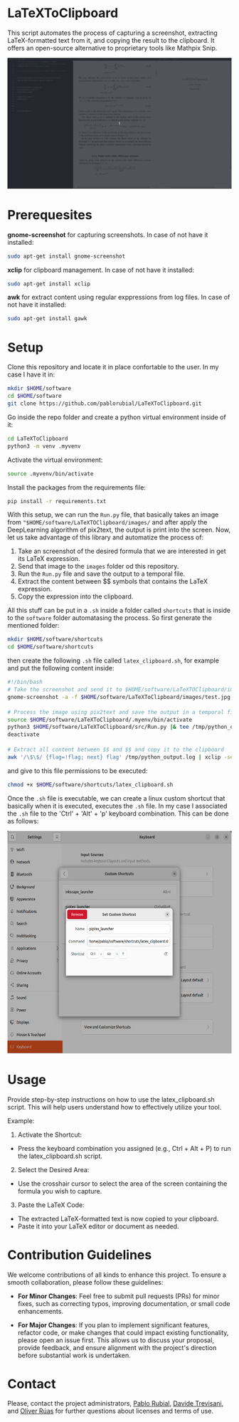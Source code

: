# LaTeXToClipboard

This script automates the process of capturing a screenshot, extracting LaTeX-formatted text from it, and copying the result to the clipboard. It offers an open-source alternative to proprietary tools like Mathpix Snip.

![Demo](./media/out.gif)

# Prerequesites

**gnome-screenshot** for capturing screenshots. In case of not have it installed:
  ```bash
  sudo apt-get install gnome-screenshot
  ```
**xclip** for clipboard management. In case of not have it installed:
```bash
sudo apt-get install xclip
```
**awk** for extract content using regular exppressions from log files. In case of not have it installed:
```bash
sudo apt-get install gawk
```

# Setup

Clone this repository and locate it in place confortable to the user. In my case I have it in:
```bash
mkdir $HOME/software
cd $HOME/software
git clone https://github.com/pablorubial/LaTeXToClipboard.git
```
Go inside the repo folder and create a python virtual environment inside of it:
```bash
cd LaTeXToClipboard
python3 -m venv .myvenv
```
Activate the virtual environment:
```bash
source .myvenv/bin/activate
```

Install the packages from the requirements file:
```bash
pip install -r requirements.txt
```

With this setup, we can run the `Run.py` file, that basically takes an image from `"$HOME/software/LaTeXTOClipboard/images/` and after apply the DeepLearning algorithm of pix2text, the output is print into the screen. Now, let us take advantage of this library and automatize the process of:

1. Take an screenshot of the desired formula that we are interested in get its LaTeX expression.
2. Send that image to the `images` folder od this repository.
3. Run the `Run.py` file and save the output to a temporal file.
4. Extract the content between $$ symbols that contains the LaTeX expression.
5. Copy the expression into the clipboard.

All this stuff can be put in a `.sh` inside a folder called `shortcuts` that is inside to the `software` folder automatasing the process. So first generate the mentioned folder:

```bash
mkdir $HOME/software/shortcuts
cd $HOME/software/shortcuts
```

then create the following `.sh` file called `latex_clipboard.sh`, for example and put the following content inside:

```sh
#!/bin/bash
# Take the screenshot and send it to $HOME/software/LaTeXTOClipboard/images/
gnome-screenshot -a -f $HOME/software/LaTeXToClipboard/images/test.jpg

# Process the image using pix2text and save the output in a temporal file
source $HOME/software/LaTeXToClipboard/.myenv/bin/activate
python3 $HOME/software/LaTeXToClipboard/src/Run.py |& tee /tmp/python_output.log
deactivate

# Extract all content between $$ and $$ and copy it to the clipboard
awk '/\$\$/ {flag=!flag; next} flag' /tmp/python_output.log | xclip -selection clipboard
```

and give to this file permissions to be executed:
```bash
chmod +x $HOME/software/shortcuts/latex_clipboard.sh
```

Once the `.sh` file is executable, we can create a linux custom shortcut that basically when it is executed, executes the `.sh` file. In my case I associated the `.sh` file to the 'Ctrl' + 'Alt' + 'p' keyboard combination. This can be done as follows:

<div style="text-align: center;">
  <img src="./media/shortcut.png" alt="Demo" style="height: 500px;">
</div>


# Usage
Provide step-by-step instructions on how to use the latex_clipboard.sh script. This will help users understand how to effectively utilize your tool.

Example:

1. Activate the Shortcut:

  * Press the keyboard combination you assigned (e.g., Ctrl + Alt + P) to run the latex_clipboard.sh script.

2. Select the Desired Area:

  * Use the crosshair cursor to select the area of the screen containing the formula you wish to capture.
3. Paste the LaTeX Code:

  * The extracted LaTeX-formatted text is now copied to your clipboard.
  * Paste it into your LaTeX editor or document as needed.

# Contribution Guidelines

We welcome contributions of all kinds to enhance this project. To ensure a smooth collaboration, please follow these guidelines:

- **For Minor Changes**: Feel free to submit pull requests (PRs) for minor fixes, such as correcting typos, improving documentation, or small code enhancements.

- **For Major Changes**: If you plan to implement significant features, refactor code, or make changes that could impact existing functionality, please open an issue first. This allows us to discuss your proposal, provide feedback, and ensure alignment with the project's direction before substantial work is undertaken.

# Contact
Please, contact the project administrators,  [Pablo Rubial](pablorubialyanez@gmail.com),  [Davide Trevisani](davide.trevisani@udc.es), and [Oliver Rúas](ruas.barrosa.oliver@gmail.com) for further questions about licenses and terms of use.